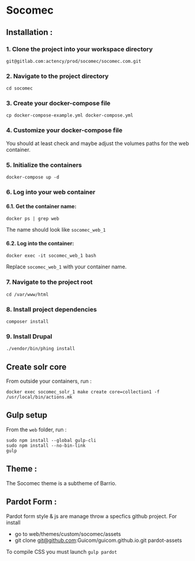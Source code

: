 # Socomec

## Installation :

### 1. Clone the project into your workspace directory

```
git@gitlab.com:actency/prod/socomec/socomec.com.git
```

### 2. Navigate to the project directory

```
cd socomec
```

### 3. Create your docker-compose file

```
cp docker-compose-example.yml docker-compose.yml
```

### 4. Customize your docker-compose file

You should at least check and maybe adjust the volumes paths for the web container.

### 5. Initialize the containers

```
docker-compose up -d
```

### 6. Log into your web container

#### 6.1. Get the container name:

```
docker ps | grep web
```

The name should look like `socomec_web_1`

#### 6.2. Log into the container:

```
docker exec -it socomec_web_1 bash
```

Replace `socomec_web_1` with your container name.

### 7. Navigate to the project root

```
cd /var/www/html
```

### 8. Install project dependencies

```
composer install
```

### 9. Install Drupal

```
./vendor/bin/phing install
```

## Create solr core

From outside your containers, run :

```
docker exec socomec_solr_1 make create core=collection1 -f /usr/local/bin/actions.mk
```

## Gulp setup

From the `web` folder, run :

```
sudo npm install --global gulp-cli
sudo npm install --no-bin-link
gulp
```

## Theme :

The Socomec theme is a subtheme of Barrio.

## Pardot Form :
Pardot form style & js are manage throw a specfics github project.
For install 
* go to web/themes/custom/socomec/assets
* git clone git@github.com:Guicom/guicom.github.io.git pardot-assets

To compile CSS you must launch `gulp pardot` 

